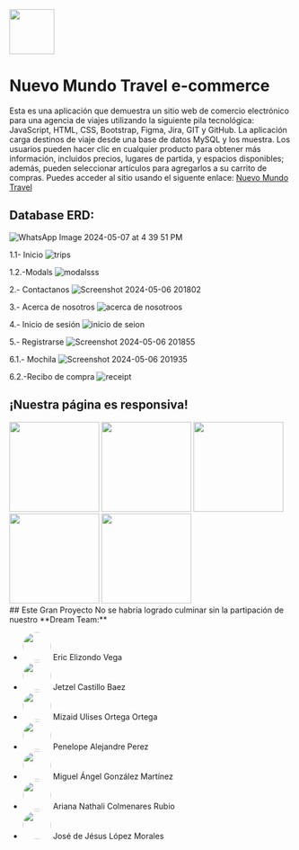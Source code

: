 <img src="https://github.com/Ulimax/E-commerce-Java.lio/assets/160265351/497f95d1-3a29-4153-8385-7b9568f69ec4" width="80" height="auto">


# Nuevo Mundo Travel e-commerce


<section>
 Esta es una aplicación que demuestra un sitio web de comercio electrónico para una agencia de viajes utilizando la siguiente pila tecnológica: JavaScript, HTML, CSS, Bootstrap, Figma, Jira, GIT y GitHub. La aplicación carga destinos de viaje desde una base de datos MySQL y los muestra. Los usuarios pueden hacer clic en cualquier producto para obtener más información, incluidos precios, lugares de partida, y espacios disponibles; además, pueden seleccionar artículos para agregarlos a su carrito de compras. Puedes acceder al sitio usando el siguente enlace:
<a href="https://nuevomundotravel.netlify.app/" target="_blank"> Nuevo Mundo Travel</a>
</section>


## Database ERD: 

![WhatsApp Image 2024-05-07 at 4 39 51 PM](https://github.com/Ulimax/E-commerce-Java.lio/assets/111305296/fde8a261-23ba-49ad-a529-94847f7771bf)


1.1- Inicio
![trips](https://github.com/Ulimax/E-commerce-Java.lio/assets/160265351/f9ef60cc-f88b-420b-9ba4-def3ad518aed)

  1.2.-Modals
![modalsss](https://github.com/Ulimax/E-commerce-Java.lio/assets/160265351/8d17896f-d569-4fa9-b9f1-ced3cc05162a)


2.- Contactanos
![Screenshot 2024-05-06 201802](https://github.com/Ulimax/E-commerce-Java.lio/assets/160265351/f93d3af2-1a44-47ee-93d7-bb08e806df7d)

3.- Acerca de nosotros 
![acerca de nosotroos](https://github.com/Ulimax/E-commerce-Java.lio/assets/160265351/25922e08-e54f-45db-91e6-2992114b2839)

4.- Inicio de sesión
![inicio de seion ](https://github.com/Ulimax/E-commerce-Java.lio/assets/160265351/d66204da-4631-4b7a-9caf-bfa0724f6d1b)

5.- Registrarse
![Screenshot 2024-05-06 201855](https://github.com/Ulimax/E-commerce-Java.lio/assets/160265351/3873cb9d-d759-40f9-8103-093b50b4a071)

6.1.- Mochila
![Screenshot 2024-05-06 201935](https://github.com/Ulimax/E-commerce-Java.lio/assets/160265351/5b793b54-ccef-4b2c-8d60-ea3ad96f948a)

 
6.2.-Recibo de compra 
![receipt](https://github.com/Ulimax/E-commerce-Java.lio/assets/160265351/0f158249-ac9c-4ef0-8e67-83a975dc945f)

## ¡Nuestra página es responsiva!
<section> 
<img src="https://github.com/Ulimax/E-commerce-Java.lio/assets/160265351/a995ef70-b21b-4e3e-a66b-f77ea3aa3692" width="160" height="auto">
 <img src="https://github.com/Ulimax/E-commerce-Java.lio/assets/160265351/951eae76-dcbd-4aac-94e6-599b8315479b" width="160" height="auto">
 <img src="https://github.com/Ulimax/E-commerce-Java.lio/assets/160265351/0dab9b0a-3d20-4657-9884-c51ff3a5eeba" width="160" height="auto">
 <img src="https://github.com/Ulimax/E-commerce-Java.lio/assets/160265351/d0a729c1-e2db-460d-9a54-7e8fbb9128b4" width="160" height="auto">
 <img src="https://github.com/Ulimax/E-commerce-Java.lio/assets/160265351/4eb6a2c5-09e0-4b3c-a6cf-6f48b23a79f3" width="160" height="auto">


</section>

<section>
## Este Gran Proyecto No se habría logrado culminar sin la partipación de nuestro **Dream Team:** 



+ <img src="https://avatars.githubusercontent.com/u/154300901?s=400&v=4" width="50" height="auto" style="border-radius: 50%;">  Eric Elizondo Vega  
+  <img src="https://avatars.githubusercontent.com/u/160265351?s=400&u=ff748f6309b4bb80b0d04535a352433a92879687&v=4" width="50" height="auto" style="border-radius: 50%;">  Jetzel Castillo Baez 
+  <img src="https://avatars.githubusercontent.com/u/111305296?v=4" width="50" height="auto" style="border-radius: 50%;">  Mizaid Ulises Ortega Ortega
+ <img src="https://avatars.githubusercontent.com/u/160263083?v=4" width="50" height="auto" style="border-radius: 50%;">  Penelope Alejandre Perez 
+ <img src="https://avatars.githubusercontent.com/u/157545685?v=4" width="50" height="auto" style="border-radius: 50%;">  Miguel Ángel González Martínez 
+ <img src="https://avatars.githubusercontent.com/u/160262662?v=4" width="50" height="auto" style="border-radius: 50%;">  Ariana Nathali Colmenares Rubio 
+ <img src="https://avatars.githubusercontent.com/u/160262027?v= " width="50" height="auto" style="border-radius: 50%;">  José de Jésus López Morales 

</section>

